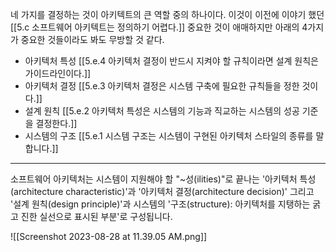 
네 가지를 결정하는 것이 아키텍트의 큰 역할 중의 하나이다. 이것이 이전에 이야기 했던 [[5.c 소프트웨어 아키텍트는 정의하기 어렵다.]] 중요한 것이 애매하지만 아래의 4가지가 중요한 것들이라도 봐도 무방할 것 같다. 

- 아키텍처 특성 [[5.e.4 아키텍처 결정이 반드시 지켜야 할 규칙이라면 설계 원칙은 가이드라인이다.]]
- 아키텍처 결정 [[5.e.3 아키텍처  결정은 시스템 구축에 필요한 규칙들을 정한 것이다.]]
- 설계 원칙 [[5.e.2 아키텍처 특성은 시스템의 기능과 직교하는 시스템의 성공 기준을 결정한다.]]
- 시스템의 구조 [[5.e.1 시스템 구조는 시스템이 구현된 아키텍처 스타일의 종류를 말합니다.]]

--------

소프트웨어 아키텍처는 시스템이 지원해야 할 "~성(ilities)"로 끝나는 '아키텍처 특성(architecture characteristic)'과 '아키텍처 결정(architecture decision)' 그리고 '설계 원칙(design principle)'과 시스템의 '구조(structure): 아키텍처를 지탱하는 굵고 진한 실선으로 표시된 부분'로 구성됩니다.


![[Screenshot 2023-08-28 at 11.39.05 AM.png]]